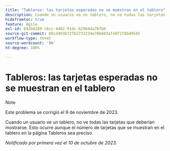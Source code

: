 ```yaml
---
title: "Tableros: las tarjetas esperadas no se muestran en el tablero"
description: Cuando un usuario ve un tablero, no ve todas las tarjetas que deberían mostrarse. Esto ocurre aunque el número de tarjetas que se muestran en el tablero en la página Tableros sea preciso.
hidefromtoc: true
feature: Agile
exl-id: 692b6289-c6cc-4402-91dc-b29b4da76fb6
source-git-commit: 80cd493b72fb2732234e78b683afe071f8bd9545
workflow-type: tm+mt
source-wordcount: '96'
ht-degree: 100%

---
```


# Tableros: las tarjetas esperadas no se muestran en el tablero

>[!NOTE]
>
>Este problema se corrigió el 9 de noviembre de 2023.

Cuando un usuario ve un tablero, no ve todas las tarjetas que deberían mostrarse. Esto ocurre aunque el número de tarjetas que se muestran en el tablero en la página Tableros sea preciso.

_Notificado por primera vez el 10 de octubre de 2023._
